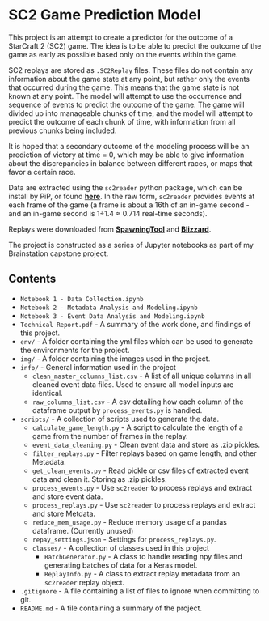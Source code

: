 # SC2 Game Prediction Model

This project is an attempt to create a predictor for the outcome of a StarCraft 2 (SC2) game. The idea is to be able to predict the outcome of the game as early as possible based only on the events within the game.

SC2 replays are stored as `.SC2Replay` files. These files do not contain any information about the game state at any point, but rather only the events that occurred during the game. This means that the game state is not known at any point. The model will attempt to use the occurrence and sequence of events to predict the outcome of the game. The game will divided up into manageable chunks of time, and the model will attempt to predict the outcome of each chunk of time, with information from all previous chunks being included.

It is hoped that a secondary outcome of the modeling process will be an prediction of victory at time = 0, which may be able to give information about the discrepancies in balance between different races, or maps that favor a certain race.

Data are extracted using the `sc2reader` python package, which can be install by PiP, or found __[here](https://github.com/ggtracker/sc2reader)__. In the raw form, `sc2reader` provides events at each frame of the game (a frame is about a 16th of an in-game second - and an in-game second is 1&divide;1.4 &asymp; 0.714 real-time seconds).

Replays were downloaded from __[SpawningTool](https://lotv.spawningtool.com/replays/)__ and __[Blizzard](https://github.com/Blizzard/s2client-proto#downloads)__.

The project is constructed as a series of Jupyter notebooks as part of my Brainstation capstone project.

## Contents
* `Notebook 1 - Data Collection.ipynb`
* `Notebook 2 - Metadata Analysis and Modeling.ipynb`
* `Notebook 3 - Event Data Analysis and Modeling.ipynb`
* `Technical Report.pdf` - A summary of the work done, and findings of this project.
* `env/` - A folder containing the yml files which can be used to generate the environments for the project.
* `img/` - A folder containing the images used in the project.
* `info/` - General information used in the project
    * `clean_master_columns_list.csv` - A list of all unique columns in all cleaned event data files. Used to ensure all model inputs are identical.
    * `raw_columns_list.csv` - A csv detailing how each column of the dataframe output by `process_events.py` is handled.
* `scripts/` - A collection of scripts used to generate the data.
    * `calculate_game_length.py` - A script to calculate the length of a game from the number of frames in the replay.
    * `event_data_cleaning.py` - Clean event data and store as .zip pickles.
    * `filter_replays.py` - Filter replays based on game length, and other Metadata.
    * `get_clean_events.py` - Read pickle or csv files of extracted event data and clean it. Storing as .zip pickles.
    * `process_events.py` - Use `sc2reader` to process replays and extract and store event data.
    * `process_replays.py` - Use `sc2reader` to process replays and extract and store Metdata.
    * `reduce_mem_usage.py` - Reduce memory usage of a pandas dataframe. (Currently unused)
    * `repay_settings.json` - Settings for `process_replays.py`.
    * `classes/` - A collection of classes used in this project
        * `BatchGenerator.py` - A class to handle reading npy files and generating batches of data for a Keras model.
        * `ReplayInfo.py` - A class to extract replay metadata from an `sc2reader` replay object.
* `.gitignore` - A file containing a list of files to ignore when committing to git.
* `README.md` - A file containing a summary of the project.


